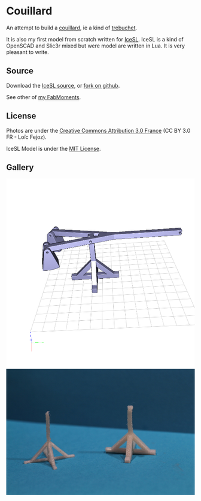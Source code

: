 Couillard
=========

An attempt to build a [couillard](https://en.wikipedia.org/wiki/Couillard), ie a kind of [trebuchet](https://en.wikipedia.org/wiki/Trebuchet).

It is also my first model from scratch written for [IceSL](http://www.loria.fr/~slefebvr/icesl/). IceSL is a kind of OpenSCAD and Slic3r mixed but were model are written in Lua. It is very pleasant to write.

Source
------

Download the [IceSL source](couillard.lua?raw=true), or [fork on github](https://github.com/loic-fejoz/loic-fejoz-fabmoments/tree/master/couillard).

See other of [my FabMoments](https://github.com/loic-fejoz/loic-fejoz-fabmoments/tree/master/).

License
-------

Photos are under the [Creative Commons Attribution 3.0 France](https://creativecommons.org/licenses/by/3.0/fr/) (CC BY 3.0 FR - Loïc Fejoz).

IceSL Model is under the [MIT License](http://opensource.org/licenses/MIT).

Gallery
-------

![A screenshot of the couillard](couillard-screenshot.png?raw=true)
![A fail attempt to print the support](20141227-support-couillard-800x533.jpg?raw=true)
